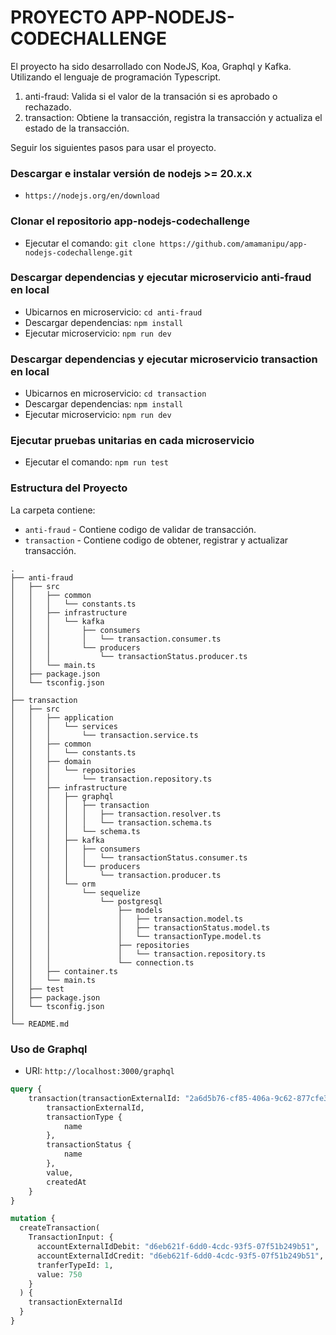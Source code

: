 # PROYECTO APP-NODEJS-CODECHALLENGE

El proyecto ha sido desarrollado con NodeJS, Koa, Graphql y Kafka. Utilizando el lenguaje de programación Typescript.

1. anti-fraud: Valida si el valor de la transación si es aprobado o rechazado.
2. transaction: Obtiene la transacción, registra la transacción y actualiza el estado de la transacción.

Seguir los siguientes pasos para usar el proyecto.

### Descargar e instalar versión de nodejs >= 20.x.x
- ```https://nodejs.org/en/download```

### Clonar el repositorio app-nodejs-codechallenge
- Ejecutar el comando: ```git clone https://github.com/amamanipu/app-nodejs-codechallenge.git```

### Descargar dependencias y ejecutar microservicio anti-fraud en local
- Ubicarnos en microservicio: ```cd anti-fraud```
- Descargar dependencias: ```npm install```
- Ejecutar microservicio: `npm run dev`

### Descargar dependencias y ejecutar microservicio transaction en local
- Ubicarnos en microservicio: ```cd transaction```
- Descargar dependencias: ```npm install```
- Ejecutar microservicio: ```npm run dev```

### Ejecutar pruebas unitarias en cada microservicio
- Ejecutar el comando: ```npm run test```

### Estructura del Proyecto
 La carpeta contiene:

- `anti-fraud` - Contiene codigo de validar de transacción.
- `transaction` - Contiene codigo de obtener, registrar y actualizar transacción. 

```
.
├── anti-fraud
│   ├── src        
│   │   ├── common
│   │   │   └── constants.ts
│   │   ├── infrastructure
│   │   │   └── kafka
│   │   │       ├── consumers
│   │   │       │   └── transaction.consumer.ts
│   │   │       └── producers
│   │   │           └── transactionStatus.producer.ts
│   │   └── main.ts
│   ├── package.json
│   └── tsconfig.json
│
├── transaction
│   ├── src     
│   │   ├── application
│   │   │   └── services 
│   │   │       └── transaction.service.ts  
│   │   ├── common
│   │   │   └── constants.ts
│   │   ├── domain
│   │   │   └── repositories 
│   │   │       └── transaction.repository.ts  
│   │   ├── infrastructure
│   │   │   ├── graphql
│   │   │   │   ├── transaction
│   │   │   │   │   ├── transaction.resolver.ts
│   │   │   │   │   └── transaction.schema.ts
│   │   │   │   └── schema.ts
│   │   │   ├── kafka
│   │   │   │   ├── consumers
│   │   │   │   │   └── transactionStatus.consumer.ts
│   │   │   │   └── producers
│   │   │   │       └── transaction.producer.ts
│   │   │   └── orm
│   │   │       └── sequelize
│   │   │           └── postgresql
│   │   │               ├── models
│   │   │               │   ├── transaction.model.ts
│   │   │               │   ├── transactionStatus.model.ts
│   │   │               │   └── transactionType.model.ts
│   │   │               ├── repositories
│   │   │               │   └── transaction.repository.ts
│   │   │               └── connection.ts
│   │   ├── container.ts
│   │   └── main.ts
│   ├── test   
│   ├── package.json
│   └── tsconfig.json
│
└── README.md
```

### Uso de Graphql

- URI: ```http://localhost:3000/graphql```

```graphql
query {
    transaction(transactionExternalId: "2a6d5b76-cf85-406a-9c62-877cfe3e36fc") {
        transactionExternalId,
        transactionType {
            name
        },
        transactionStatus {
            name
        },
        value,
        createdAt
    }
}
```

```graphql
mutation {
  createTransaction(
    TransactionInput: {
      accountExternalIdDebit: "d6eb621f-6dd0-4cdc-93f5-07f51b249b51",
      accountExternalIdCredit: "d6eb621f-6dd0-4cdc-93f5-07f51b249b51",
      tranferTypeId: 1,
      value: 750
    }
  ) {
    transactionExternalId
  }
}
```
